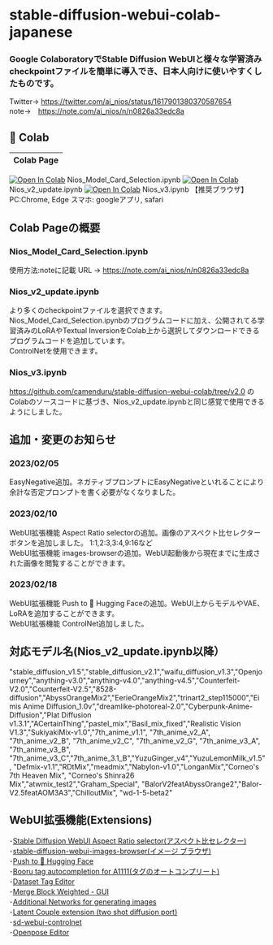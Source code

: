 # stable-diffusion-webui-colab-japanese

### Google ColaboratoryでStable Diffusion WebUIと様々な学習済みcheckpointファイルを簡単に導入でき、日本人向けに使いやすくしたものです。
 Twitter→ https://twitter.com/ai_nios/status/1617901380370587654 <br>
 note→　https://note.com/ai_nios/n/n0826a33edc8a
## 🦒 Colab
| Colab Page 
| --- 
[![Open In Colab](https://colab.research.google.com/assets/colab-badge.svg)](https://colab.research.google.com/github/AI-Nios/Nios-stable-diffusion-webui-colab-japan/blob/main/Nios_Model_Card_Selection.ipynb) Nios_Model_Card_Selection.ipynb
[![Open In Colab](https://colab.research.google.com/assets/colab-badge.svg)](https://colab.research.google.com/github/AI-Nios/Nios-stable-diffusion-webui-colab-japan/blob/main/Nios_v2_update.ipynb) Nios_v2_update.ipynb
[![Open In Colab](https://colab.research.google.com/assets/colab-badge.svg)](https://colab.research.google.com/github/AI-Nios/Nios-stable-diffusion-webui-colab-japan/blob/main/Nios_v3.ipynb) Nios_v3.ipynb
【推奨ブラウザ】PC:Chrome, Edge スマホ: googleアプリ, safari

## Colab Pageの概要
### Nios_Model_Card_Selection.ipynb
使用方法:noteに記載 URL → https://note.com/ai_nios/n/n0826a33edc8a 
### Nios_v2_update.ipynb
より多くのcheckpointファイルを選択できます。
Nios_Model_Card_Selection.ipynbのプログラムコードに加え、公開されてる学習済みのLoRAやTextual InversionをColab上から選択してダウンロードできるプログラムコードを追加しています。<br>
ControlNetを使用できます。
### Nios_v3.ipynb
https://github.com/camenduru/stable-diffusion-webui-colab/tree/v2.0 のColabのソースコードに基づき、Nios_v2_update.ipynbと同じ感覚で使用できるようにしました。<br>

## 追加・変更のお知らせ
### 2023/02/05<br>
EasyNegative追加。ネガティブプロンプトにEasyNegativeといれることにより余計な否定プロンプトを書く必要がなくなりました。<br>
### 2023/02/10<br>
WebUI拡張機能 Aspect Ratio selectorの追加。画像のアスペクト比セレクターボタンを追加しました。 1:1,2:3,3:4,9:16など<br>
WebUI拡張機能 images-browserの追加。WebUI起動後から現在までに生成された画像を閲覧することができます。<br>
### 2023/02/18<br>
WebUI拡張機能 Push to 🤗 Hugging Faceの追加。WebUI上からモデルやVAE、LoRAを追加することができます。<br>
WebUI拡張機能 ControlNet追加しました。<br>

## 対応モデル名(Nios_v2_update.ipynb以降）<br>
"stable_diffusion_v1.5","stable_diffusion_v2.1","waifu_diffusion_v1.3","Openjourney","anything-v3.0","anything-v4.0","anything-v4.5","Counterfeit-V2.0","Counterfeit-V2.5","8528-diffusion","AbyssOrangeMix2","EerieOrangeMix2","trinart2_step115000","Eimis Anime Diffusion_1.0v","dreamlike-photoreal-2.0","Cyberpunk-Anime-Diffusion","Plat Diffusion v1.3.1","ACertainThing","pastel_mix","Basil_mix_fixed","Realistic Vision V1.3","SukiyakiMix-v1.0","7th_anime_v1.1", "7th_anime_v2_A", "7th_anime_v2_B", "7th_anime_v2_C", "7th_anime_v2_G", "7th_anime_v3_A", "7th_anime_v3_B", "7th_anime_v3_C","7th_anime_3.1_B","YuzuGinger_v4","YuzuLemonMilk_v1.5", "Defmix-v1.1","RDtMix","meadmix","Nabylon-v1.0","LonganMix","Corneo's 7th Heaven Mix", "Corneo's Shinra26 Mix","atwmix_test2","Graham_Special", "BalorV2featAbyssOrange2","Balor-V2.5featAOM3A3","ChilloutMix", "wd-1-5-beta2"

## WebUI拡張機能(Extensions)
･[Stable Diffusion WebUI Aspect Ratio selector(アスペクト比セレクター)](https://github.com/alemeliTwitters/sd-webui-ar)<br>
･[stable-diffusion-webui-images-browser(イメージ ブラウザ)](https://github.com/yfszzx/stable-diffusion-webui-images-browser)<br>
･[Push to 🤗 Hugging Face](https://github.com/camenduru/stable-diffusion-webui-huggingface)<br>
･[Booru tag autocompletion for A1111(タグのオートコンプリート)](https://github.com/DominikDoom/a1111-sd-webui-tagcomplete)<br>
･[Dataset Tag Editor](https://github.com/toshiaki1729/stable-diffusion-webui-dataset-tag-editor)<br>
･[Merge Block Weighted - GUI](https://github.com/bbc-mc/sdweb-merge-block-weighted-gui)<br>
･[Additional Networks for generating images](https://github.com/kohya-ss/sd-webui-additional-networks)<br>
･[Latent Couple extension (two shot diffusion port)](https://github.com/opparco/stable-diffusion-webui-two-shot)<br>
･[sd-webui-controlnet](https://github.com/Mikubill/sd-webui-controlnet)<br>
･[Openpose Editor](https://github.com/camenduru/openpose-editor)<br>
